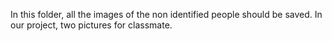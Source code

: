 In this folder, all the images of the non identified people should be saved. In our project, two pictures for classmate.
